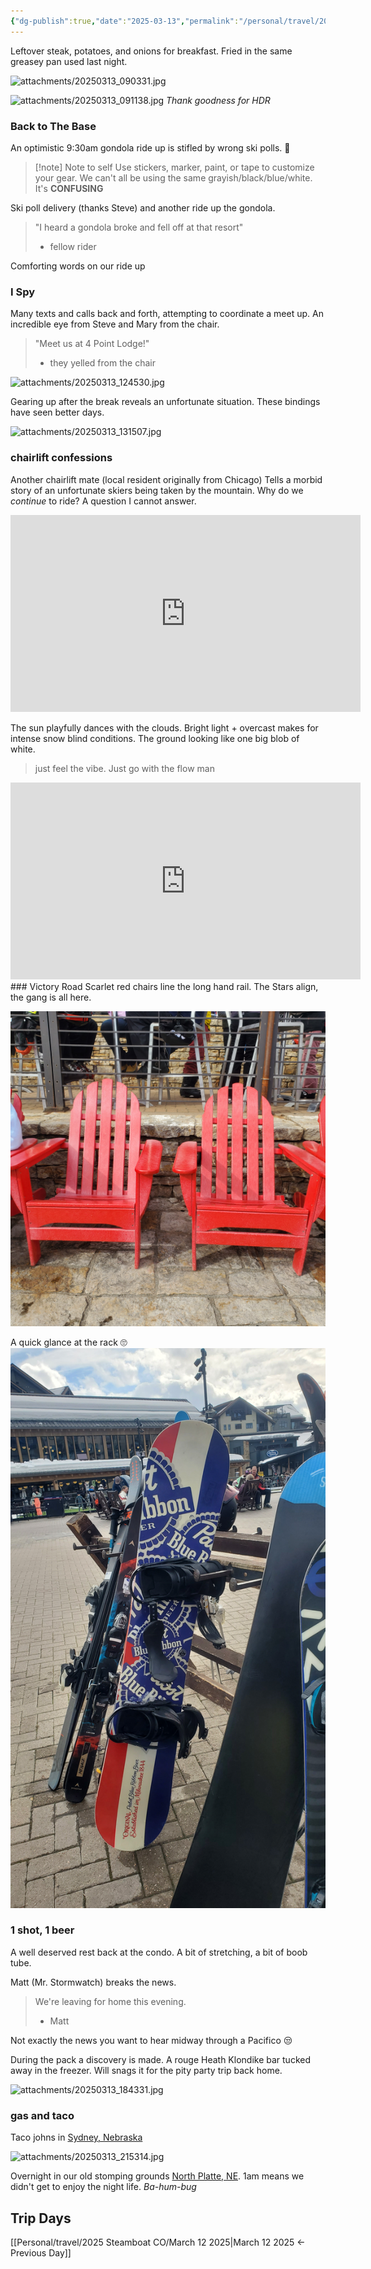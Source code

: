 ```yaml
---
{"dg-publish":true,"date":"2025-03-13","permalink":"/personal/travel/2025-steamboat-co/march-13-2025/","dgPassFrontmatter":true}
---
```


Leftover steak, potatoes, and onions for breakfast. Fried in the same greasey pan used last night.

![attachments/20250313_090331.jpg](/img/user/attachments/20250313_090331.jpg)

![attachments/20250313_091138.jpg](/img/user/attachments/20250313_091138.jpg)
*Thank goodness for HDR*
### Back to The Base
An optimistic 9:30am gondola ride up is stifled by wrong ski polls. 🤦

> [!note] Note to self
> Use stickers, marker, paint, or tape to customize your gear. We can't all be using the same grayish/black/blue/white. It's **CONFUSING** 

Ski poll delivery (thanks Steve) and another ride up the gondola.

> "I heard a gondola broke and fell off at that resort" 
> - fellow rider

Comforting words on our ride up

### I Spy
Many texts and calls back and forth, attempting to coordinate a meet up. An incredible eye from Steve and Mary from the chair. 

> "Meet us at 4 Point Lodge!"
> - they yelled from the chair

![attachments/20250313_124530.jpg](/img/user/attachments/20250313_124530.jpg)

Gearing up after the break reveals an unfortunate situation. These bindings have seen better days.

![attachments/20250313_131507.jpg](/img/user/attachments/20250313_131507.jpg)

### chairlift confessions
Another chairlift mate (local resident originally from Chicago) Tells a morbid story of an unfortunate skiers being taken by the mountain. Why do we *continue* to ride? A question I cannot answer.

<iframe width="560" height="315" src="https://www.youtube.com/embed/ubUmKg13b2g?si=9D_B1_7gbXpMzkk7" title="YouTube video player" frameborder="0" allow="accelerometer; autoplay; clipboard-write; encrypted-media; gyroscope; picture-in-picture; web-share" referrerpolicy="strict-origin-when-cross-origin" allowfullscreen></iframe>

The sun playfully dances with the clouds. Bright light + overcast makes for intense snow blind conditions. The ground looking like one big blob of white. 

> just feel the vibe. Just go with the flow man

<iframe width="560" height="315" src="https://www.youtube.com/embed/u8cIznbPuM0?si=H4SvG_KKBmwW1QwK" title="YouTube video player" frameborder="0" allow="accelerometer; autoplay; clipboard-write; encrypted-media; gyroscope; picture-in-picture; web-share" referrerpolicy="strict-origin-when-cross-origin" allowfullscreen></iframe>
### Victory Road
Scarlet red chairs line the long hand rail. The Stars align, the gang is all here.

![attachments/20250313_161510.jpg](/img/user/attachments/20250313_161510.jpg)

A quick glance at the rack 🙄
![attachments/20250313_161618.jpg](/img/user/attachments/20250313_161618.jpg)

### 1 shot, 1 beer
A well deserved rest back at the condo. A bit of stretching, a bit of boob tube. 

Matt (Mr. Stormwatch) breaks the news. 

> We're leaving for home this evening.
> - Matt

Not exactly the news you want to hear midway through a Pacifico 😒

During the pack a discovery is made. A rouge Heath Klondike bar tucked away in the freezer. Will snags it for the pity party trip back home. 

![attachments/20250313_184331.jpg](/img/user/attachments/20250313_184331.jpg)

### gas and taco
Taco johns in [Sydney, Nebraska](https://maps.app.goo.gl/7qNm63qpAdNRdttB9)

![attachments/20250313_215314.jpg](/img/user/attachments/20250313_215314.jpg)

Overnight in our old stomping grounds [North Platte, NE](https://maps.app.goo.gl/NVBg5hC7kPkzcP2WA). 1am means we didn't get to enjoy the night life. *Ba-hum-bug* 
## Trip Days
[[Personal/travel/2025 Steamboat CO/March 12 2025\|March 12 2025 <- Previous Day]]